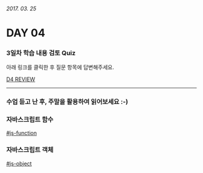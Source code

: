 ###### 2017. 03. 25

# DAY 04

### 3일차 학습 내용 검토 Quiz

아래 링크를 클릭한 후 질문 항목에 답변해주세요.

[D4 REVIEW](https://goo.gl/forms/ZJ3h0PZ1NiDCptQS2)

---

### 수업 듣고 난 후, 주말을 활용하여 읽어보세요 :-)

### 자바스크립트 함수
[#js-function](http://poiemaweb.com/js-function)

### 자바스크립트 객체
[#js-object](http://poiemaweb.com/js-object)



